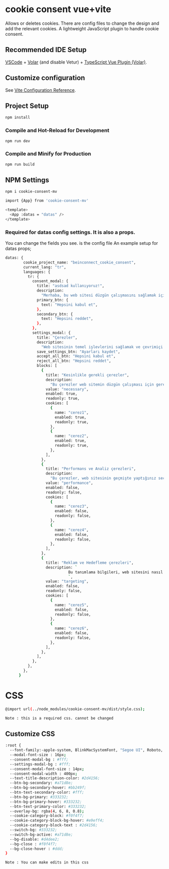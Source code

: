 # cookie consent vue+vite

Allows or deletes cookies. There are config files to change the design and add the relevant cookies.
A lightweight JavaScript plugin to handle cookie consent.

## Recommended IDE Setup

[VSCode](https://code.visualstudio.com/) + [Volar](https://marketplace.visualstudio.com/items?itemName=Vue.volar) (and disable Vetur) + [TypeScript Vue Plugin (Volar)](https://marketplace.visualstudio.com/items?itemName=Vue.vscode-typescript-vue-plugin).

## Customize configuration

See [Vite Configuration Reference](https://vitejs.dev/config/).

## Project Setup

```sh
npm install
```

### Compile and Hot-Reload for Development

```sh
npm run dev
```

### Compile and Minify for Production

```sh
npm run build
```
## NPM Settings
```sh
npm i cookie-consent-mv
```

```sh
import {App} from 'cookie-consent-mv'
```

```sh
<template>
  <App :datas = "datas" />
</template>
```
### Required for datas config settings. It is also a props.
You can change the fields you see. is the config file
An example setup for datas props;
```sh
datas: {
        cookie_project_name: "beinconnect_cookie_consent",
        current_lang: "tr",
        languages: {
          tr: {
            consent_modal: {
              title: "asdsad kullanıyoruz!",
              description:
                "Merhaba, bu web sitesi düzgün çalışmasını sağlamak için gerekli çerezleri ve onunla nasıl etkileşim kurduğunuzu anlamak için çerezleri takip eder. İkincisi ancak onay alındıktan sonra belirlenir.",
              primary_btn: {
                text: "Hepsini kabul et",
              },
              secondary_btn: {
                text: "Hepsini reddet",
              },
            },
            settings_modal: {
              title: "Çerezler",
              description:
                "Web sitesinin temel işlevlerini sağlamak ve çevrimiçi deneyiminizi geliştirmek için tanımlama bilgileri kullanıyorum. Her kategori için istediğiniz zaman katılmayı/çıkma yapmayı seçebilirsiniz. Çerezler ve diğer hassas verilerle ilgili daha fazla ayrıntı için lütfen tam gizlilik politikasını okuyun.",
              save_settings_btn: "Ayarları kaydet",
              accept_all_btn: "Hepsini kabul et",
              reject_all_btn: "Hepsini reddet",
              blocks: [
                {
                  title: "Kesinlikle gerekli çerezler",
                  description:
                    "Bu çerezler web sitemin düzgün çalışması için gereklidir. Bu çerezler olmadan web sitesi düzgün çalışmayacaktır.",
                  value: "necessary",
                  enabled: true,
                  readonly: true,
                  cookies: [
                    {
                      name: "cerez1",
                      enabled: true,
                      readonly: true,
                    },
                    {
                      name: "cerez2",
                      enabled: true,
                      readonly: true,
                    },
                  ],
                },
                {
                  title: "Performans ve Analiz çerezleri",
                  description:
                    "Bu çerezler, web sitesinin geçmişte yaptığınız seçimleri hatırlamasını sağlar.",
                  value: "performance",
                  enabled: false,
                  readonly: false,
                  cookies: [
                    {
                      name: "cerez3",
                      enabled: false,
                      readonly: false,
                    },
                    {
                      name: "cerez4",
                      enabled: false,
                      readonly: false,
                    },
                  ],
                },
                {
                  title: "Reklam ve Hedefleme çerezleri",
                  description: `
                            Bu tanımlama bilgileri, web sitesini nasıl kullandığınız, hangi sayfaları ziyaret ettiğiniz ve hangi bağlantılara tıkladığınız hakkında bilgi toplar. Tüm veriler anonimdir ve sizi tanımlamak için kullanılamaz
                            `,
                  value: "targeting",
                  enabled: false,
                  readonly: false,
                  cookies: [
                    {
                      name: "cerez5",
                      enabled: false,
                      readonly: false,
                    },
                    {
                      name: "cerez6",
                      enabled: false,
                      readonly: false,
                    },
                  ],
                },
              ],
            },
          },
        },
      }
```

# CSS 

```sh
@import url(../node_modules/cookie-consent-mv/dist/style.css);

Note : this is a required css. cannot be changed
```

## Customize CSS
```sh
:root {
  --font-family:-apple-system, BlinkMacSystemFont, "Segoe UI", Roboto, Helvetica, Arial;
  --modal-font-size : 16px;
  --consent-modal-bg : #fff;
  --settings-modal-bg : #fff;
  --consent-modal-font-size : 14px;
  --consent-modal-width : 400px;
  --text-title-description-color: #2d4156;
  --btn-bg-secondary: #a71d8e;
  --btn-bg-secondary-hover: #bb249f;
  --btn-text-secondary-color: #fff;
  --btn-bg-primary: #333232;
  --btn-bg-primary-hover: #333232;
  --btn-text-primary-color: #333232;
  --overlay-bg: rgba(4, 6, 8, 0.8);
  --cookie-category-block: #f0f4f7;
  --cookie-category-block-bg-hover: #e9eff4;
  --cookie-category-block-text : #2d4156;
  --switch-bg: #333232;
  --switch-bg-active: #a71d8e;
  --bg-disable: #d4dee2;
  --bg-close : #f0f4f7;
  --bg-close-hover : #ddd;
}

Note : You can make edits in this css
```

